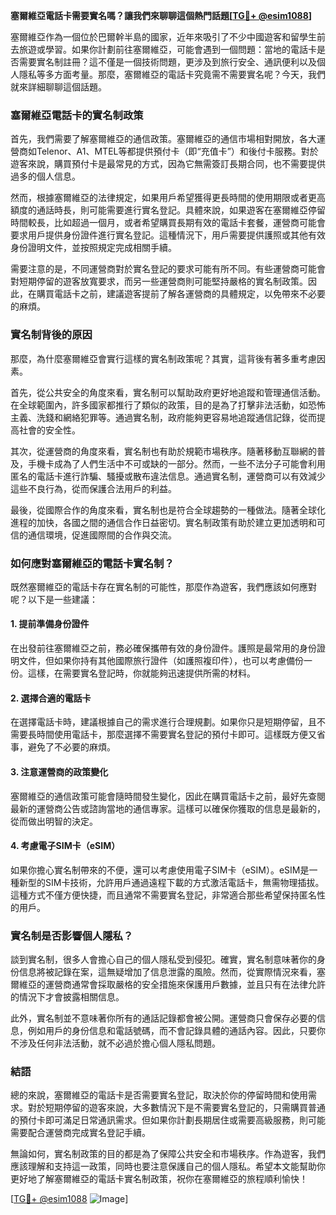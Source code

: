 **塞爾維亞電話卡需要實名嗎？讓我們來聊聊這個熱門話題[[TG💪+ @esim1088](https://t.me/s/esim1088)]**

塞爾維亞作為一個位於巴爾幹半島的國家，近年來吸引了不少中國遊客和留學生前去旅遊或學習。如果你計劃前往塞爾維亞，可能會遇到一個問題：當地的電話卡是否需要實名制註冊？這不僅是一個技術問題，更涉及到旅行安全、通訊便利以及個人隱私等多方面考量。那麼，塞爾維亞的電話卡究竟需不需要實名呢？今天，我們就來詳細聊聊這個話題。

### 塞爾維亞電話卡的實名制政策

首先，我們需要了解塞爾維亞的通信政策。塞爾維亞的通信市場相對開放，各大運營商如Telenor、A1、MTEL等都提供預付卡（即“充值卡”）和後付卡服務。對於遊客來說，購買預付卡是最常見的方式，因為它無需簽訂長期合同，也不需要提供過多的個人信息。

然而，根據塞爾維亞的法律規定，如果用戶希望獲得更長時間的使用期限或者更高額度的通話時長，則可能需要進行實名登記。具體來說，如果遊客在塞爾維亞停留時間較長，比如超過一個月，或者希望購買長期有效的電話卡套餐，運營商可能會要求用戶提供身份證件進行實名登記。這種情況下，用戶需要提供護照或其他有效身份證明文件，並按照規定完成相關手續。

需要注意的是，不同運營商對於實名登記的要求可能有所不同。有些運營商可能會對短期停留的遊客放寬要求，而另一些運營商則可能堅持嚴格的實名制政策。因此，在購買電話卡之前，建議遊客提前了解各運營商的具體規定，以免帶來不必要的麻煩。

### 實名制背後的原因

那麼，為什麼塞爾維亞會實行這樣的實名制政策呢？其實，這背後有著多重考慮因素。

首先，從公共安全的角度來看，實名制可以幫助政府更好地追蹤和管理通信活動。在全球範圍內，許多國家都推行了類似的政策，目的是為了打擊非法活動，如恐怖主義、洗錢和網絡犯罪等。通過實名制，政府能夠更容易地追蹤通信記錄，從而提高社會的安全性。

其次，從運營商的角度來看，實名制也有助於規範市場秩序。隨著移動互聯網的普及，手機卡成為了人們生活中不可或缺的一部分。然而，一些不法分子可能會利用匿名的電話卡進行詐騙、騷擾或散布違法信息。通過實名制，運營商可以有效減少這些不良行為，從而保護合法用戶的利益。

最後，從國際合作的角度來看，實名制也是符合全球趨勢的一種做法。隨著全球化進程的加快，各國之間的通信合作日益密切。實名制政策有助於建立更加透明和可信的通信環境，促進國際間的合作與交流。

### 如何應對塞爾維亞的電話卡實名制？

既然塞爾維亞的電話卡存在實名制的可能性，那麼作為遊客，我們應該如何應對呢？以下是一些建議：

#### 1. 提前準備身份證件

在出發前往塞爾維亞之前，務必確保攜帶有效的身份證件。護照是最常用的身份證明文件，但如果你持有其他國際旅行證件（如護照複印件），也可以考慮備份一份。這樣，在需要實名登記時，你就能夠迅速提供所需的材料。

#### 2. 選擇合適的電話卡

在選擇電話卡時，建議根據自己的需求進行合理規劃。如果你只是短期停留，且不需要長時間使用電話卡，那麼選擇不需要實名登記的預付卡即可。這樣既方便又省事，避免了不必要的麻煩。

#### 3. 注意運營商的政策變化

塞爾維亞的通信政策可能會隨時間發生變化，因此在購買電話卡之前，最好先查閱最新的運營商公告或諮詢當地的通信專家。這樣可以確保你獲取的信息是最新的，從而做出明智的決定。

#### 4. 考慮電子SIM卡（eSIM）

如果你擔心實名制帶來的不便，還可以考慮使用電子SIM卡（eSIM）。eSIM是一種新型的SIM卡技術，允許用戶通過遠程下載的方式激活電話卡，無需物理插拔。這種方式不僅方便快捷，而且通常不需要實名登記，非常適合那些希望保持匿名性的用戶。

### 實名制是否影響個人隱私？

談到實名制，很多人會擔心自己的個人隱私受到侵犯。確實，實名制意味著你的身份信息將被記錄在案，這無疑增加了信息泄露的風險。然而，從實際情況來看，塞爾維亞的運營商通常會採取嚴格的安全措施來保護用戶數據，並且只有在法律允許的情況下才會披露相關信息。

此外，實名制並不意味著你所有的通話記錄都會被公開。運營商只會保存必要的信息，例如用戶的身份信息和電話號碼，而不會記錄具體的通話內容。因此，只要你不涉及任何非法活動，就不必過於擔心個人隱私問題。

### 結語

總的來說，塞爾維亞的電話卡是否需要實名登記，取決於你的停留時間和使用需求。對於短期停留的遊客來說，大多數情況下是不需要實名登記的，只需購買普通的預付卡即可滿足日常通訊需求。但如果你計劃長期居住或需要高級服務，則可能需要配合運營商完成實名登記手續。

無論如何，實名制政策的目的都是為了保障公共安全和市場秩序。作為遊客，我們應該理解和支持這一政策，同時也要注意保護自己的個人隱私。希望本文能幫助你更好地了解塞爾維亞的電話卡實名制政策，祝你在塞爾維亞的旅程順利愉快！

[[TG💪+ @esim1088](https://t.me/s/esim1088) ![Image](https://i.postimg.cc/4NQfJmqS/Snipaste-2025-05-13-00-14-12.png)]